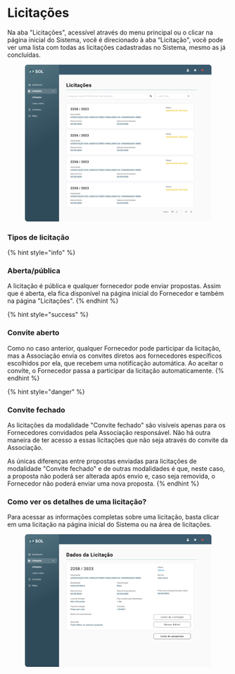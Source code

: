 # Licitações

Na aba "Licitações", acessível através do menu principal ou o clicar na página inicial do Sistema, você é direcionado à aba “Licitação", você pode ver uma lista com todas as licitações cadastradas no Sistema, mesmo as já concluídas.

<figure><img src="../../../.gitbook/assets/Licitações (1).png" alt=""><figcaption></figcaption></figure>

### Tipos de licitação

{% hint style="info" %}
### Aberta/pública

A licitação é pública e qualquer fornecedor pode enviar propostas. Assim que é aberta, ela fica disponível na página inicial do Fornecedor e também na página "Licitações".
{% endhint %}

{% hint style="success" %}
### Convite aberto

Como no caso anterior, qualquer Fornecedor pode participar da licitação, mas a Associação envia os convites diretos aos fornecedores específicos escolhidos por ela, que recebem uma notificação automática. Ao aceitar o convite, o Fornecedor passa a participar da licitação automaticamente.
{% endhint %}

{% hint style="danger" %}
### Convite fechado

As licitações da modalidade "Convite fechado" são visíveis apenas para os Fornecedores convidados pela Associação responsável. Não há outra maneira de ter acesso a essas licitações que não seja através do convite da Associação.&#x20;

As únicas diferenças entre propostas enviadas para licitações de modalidade "Convite fechado" e de outras modalidades é que, neste caso, a proposta não poderá ser alterada após envio e, caso seja removida, o Fornecedor não poderá enviar uma nova proposta.
{% endhint %}

### Como ver os detalhes de uma licitação?

Para acessar as informações completas sobre uma licitação, basta clicar em uma licitação na página inicial do Sistema ou na área de licitações.

<figure><img src="../../../.gitbook/assets/Dados da Licitação (Cancelada).png" alt=""><figcaption></figcaption></figure>
